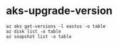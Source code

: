 # aks-upgrade-version

```
az aks get-versions -l eastus -o table
az disk list -o table
az snapshot list -o table
```
